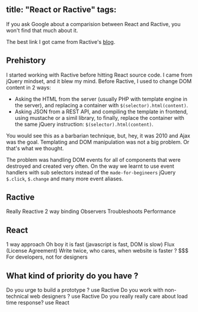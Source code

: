 title: "React or Ractive"
tags:
---
If you ask Google about a comparision between React and Ractive, you won't find that much about it.

The best link I got came from Ractive's [blog](http://blog.ractivejs.org/posts/whats-the-difference-between-react-and-ractive/).

## Prehistory

I started working with Ractive before hitting React source code. I came from jQuery mindset, and it blew my mind.
Before Ractive, I used to change DOM content in 2 ways:

- Asking the HTML from the server (usually PHP with template engine in the server), and replacing a container with `$(selector).html(content)`.
- Asking JSON from a REST API, and compiling the template in frontend, using mustache or a simil library, to finally, replace the container with the same jQuery instruction: `$(selector).html(content)`.

You would see this as a barbarian technique, but, hey, it was 2010 and Ajax was the goal. Templating and DOM manipulation was not a big problem. Or that's what we thought.

The problem was handling DOM events for all of components that were destroyed and created very often. On the way we learnt to use event handlers with sub selectors instead of the `made-for-begineers` jQuery `$.click`, `$.change` and many more event aliases.

## Ractive
Really Reactive
2 way binding
Observers
Troubleshoots
Performance

## React
1 way approach
Oh boy it is fast (javascript is fast, DOM is slow)
Flux (License Agreement)
Write twice, who cares, when website is faster ? $$$
For developers, not for designers

## What kind of priority do you have ?
Do you urge to build a prototype ? use Ractive
Do you work with non-technical web designers ? use Ractive
Do you really really care about load time response? use React